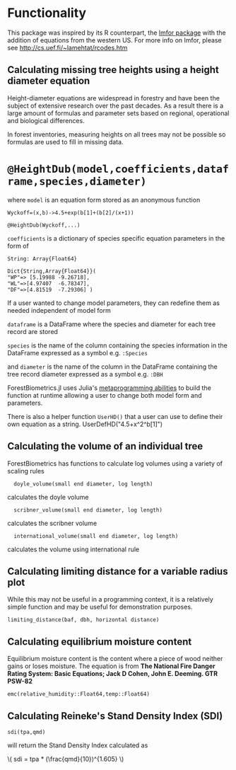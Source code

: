 # Functionality

This package was inspired by its R counterpart, the [lmfor package](https://CRAN.R-project.org/package=lmfor) with the addition of equations from the western US. For more info on lmfor, please see http://cs.uef.fi/~lamehtat/rcodes.htm

## Calculating missing tree heights using a height diameter equation
Height-diameter equations are widespread in forestry and have been the subject of extensive research over the past decades.
As a result there is a large amount of formulas and parameter sets based on regional, operational and biological differences.

In forest inventories, measuring heights on all trees may not be possible so formulas are used to fill in missing data.

# `@HeightDub(model,coefficients,dataframe,species,diameter)`

where `model` is an equation form stored as an anonymous function

    Wyckoff=(x,b)->4.5+exp(b[1]+(b[2]/(x+1))

    @HeightDub(Wyckoff,...)

`coefficients` is a dictionary of species specific equation parameters in the form of

    String: Array{Float64}

    Dict{String,Array{Float64}}(
    "WP"=> [5.19988	-9.26718],
    "WL"=>[4.97407	-6.78347],
    "DF"=>[4.81519	-7.29306] )

If a user wanted to change model parameters, they can redefine them as needed independent of model form

`dataframe` is a DataFrame where the species and diameter for each tree record are stored

`species` is the name of the column containing the species information in the DataFrame expressed as a symbol e.g. `:Species`

and `diameter` is the name of the column in the DataFrame  containing the tree record diameter expressed as a symbol e.g. `:DBH`

ForestBiometrics.jl uses Julia's [metaprogramming abilities](https://docs.julialang.org/en/release-0.6/manual/metaprogramming/) to build the function at runtime allowing a user to change both model form and parameters.

There is also a helper function `UserHD()` that a user can use to define their own equation as a string.
    UserDefHD("4.5+x^2^b[1]")


## Calculating the volume of an individual tree

ForestBiometrics has functions to calculate log volumes using a variety of scaling rules

      doyle_volume(small end diameter, log length)

calculates the doyle volume

      scribner_volume(small end diameter, log length)

calculates the scribner volume

      international_volume(small end diameter, log length)

calculates the volume using international rule

## Calculating limiting distance for a variable radius plot

While this may not be useful in a programming context, it is a relatively simple function and may be useful for demonstration purposes.

    limiting_distance(baf, dbh, horizontal distance)


## Calculating equilibrium moisture content

Equilibrium moisture content is the content where a piece of wood neither gains or loses moisture. The equation is from
**The National Fire Danger Rating System: Basic Equations;
Jack D Cohen, John E. Deeming. GTR PSW-82**

    emc(relative_humidity::Float64,temp::Float64)


## Calculating Reineke's Stand Density Index (SDI)

    sdi(tpa,qmd)

will return the Stand Density Index calculated as

\\( sdi = tpa * (\frac{qmd}{10})^{1.605} \\)
